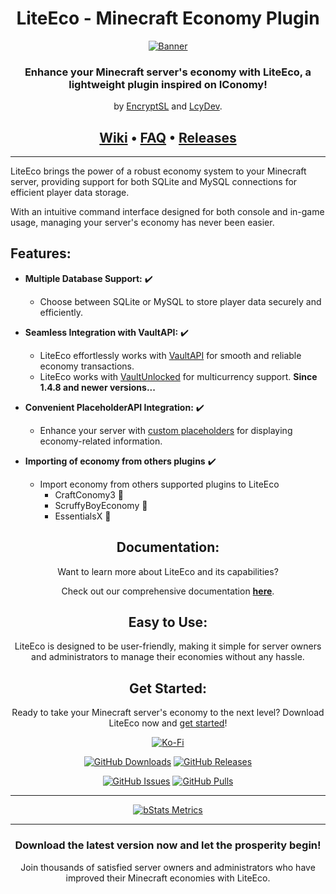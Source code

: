 <div align=center>

# LiteEco - Minecraft Economy Plugin

[![Banner]](https://github.com/EncryptSL/LiteEco)

### Enhance your Minecraft server's economy with LiteEco, a lightweight plugin inspired on IConomy!

by [EncryptSL][EncryptSL] and [LcyDev][LcyDev].

## [Wiki][Wiki] &bullet; [FAQ][WK:FAQ] &bullet; [Releases](https://github.com/EncryptSL/LiteEco/releases)
</div>

* * *

LiteEco brings the power of a robust economy system to your Minecraft server, providing support for both SQLite and MySQL connections for efficient player data storage.

With an intuitive command interface designed for both console and in-game usage, managing your server's economy has never been easier.

## Features:

- **Multiple Database Support:** :heavy_check_mark:

  - Choose between SQLite or MySQL to store player data securely and efficiently.

- **Seamless Integration with VaultAPI:** :heavy_check_mark:

  - LiteEco effortlessly works with [VaultAPI][Vault] for smooth and reliable economy transactions.
  - LiteEco works with [VaultUnlocked][VaultUnlocked] for multicurrency support. **Since 1.4.8 and newer versions...**

- **Convenient PlaceholderAPI Integration:** :heavy_check_mark:

  - Enhance your server with [custom placeholders][WK:Placeholders] for displaying economy-related information.

- **Importing of economy from others plugins** :heavy_check_mark:

  - Import economy from others supported plugins to LiteEco
    - CraftConomy3 :green_heart:
    - ScruffyBoyEconomy :green_heart:
    - EssentialsX :green_heart:

<div align=center>

## Documentation:

Want to learn more about LiteEco and its capabilities? 

Check out our comprehensive documentation [**here**][Wiki].

## Easy to Use:

LiteEco is designed to be user-friendly, making it simple for server owners and administrators to manage their economies without any hassle.

## Get Started:

Ready to take your Minecraft server's economy to the next level? Download LiteEco now and [get started][WK:Quickstart]!

[![Ko-Fi]](https://ko-fi.com/encryptsl)

[![GitHub Downloads]](https://github.com/EncryptSL/LiteEco/releases/latest)
[![GitHub Releases]](https://github.com/EncryptSL/LiteEco/releases)

[![GitHub Issues]](https://github.com/EncryptSL/LiteEco/issues)
[![GitHub Pulls]](https://github.com/EncryptSL/LiteEco/pulls)

* * *

[![bStats Metrics]](https://bstats.org/plugin/bukkit/LiteEco/15144)

* * *

### Download the latest version now and let the prosperity begin!

Join thousands of satisfied server owners and administrators who have improved their Minecraft economies with LiteEco.

</div>

[//]: # (Other)

[Banner]: https://i.ibb.co/gvpv3CX/LiteEco.jpg

[Ko-Fi]: https://storage.ko-fi.com/cdn/brandasset/kofi_s_tag_white.png

[//]: # (Data)

[GitHub Issues]: https://img.shields.io/github/issues/EncryptSL/LiteEco
[GitHub Pulls]: https://img.shields.io/github/issues-pr/EncryptSL/LiteEco
[GitHub Downloads]: https://img.shields.io/github/downloads/EncryptSL/LiteEco/total
[GitHub Releases]: https://img.shields.io/github/v/release/EncryptSL/LiteEco.svg?include_prereleases=&sort=semver&color=blue
[bStats Metrics]: https://bstats.org/signatures/bukkit/LiteEco.svg

[//]: # (Wiki)

[Wiki]: https://github.com/EncryptSL/LiteEco/wiki

[WK:FAQ]: https://github.com/EncryptSL/LiteEco/wiki/Frequently-Asked-Questions
[WK:Quickstart]: https://github.com/EncryptSL/LiteEco/wiki/Quickstart
[WK:Credits]: https://github.com/EncryptSL/LiteEco/wiki/Credits

[WK:Setup]: https://github.com/EncryptSL/LiteEco/wiki/Setup
[WK:Contributing]: https://github.com/EncryptSL/LiteEco/wiki/Contributing

[WK:Migrations]: https://github.com/EncryptSL/LiteEco/wiki/Migrations
[WK:Permissions]: https://github.com/EncryptSL/LiteEco/wiki/Permissions
[WK:Placeholders]: https://github.com/EncryptSL/LiteEco/wiki/Placeholders
[WK:Translations]: https://github.com/EncryptSL/LiteEco/wiki/Translations

[//]: # (Third-parties)

[PAPI]: https://github.com/PlaceholderAPI/PlaceholderAPI
[PAPI List]: https://github.com/PlaceholderAPI/PlaceholderAPI/wiki/Placeholders
[Vault]: https://github.com/MilkBowl/VaultAPI
[VaultUnlocked]: https://github.com/TheNewEconomy/VaultUnlocked
[Treasury]: https://github.com/ArcanePlugins/Treasury

[//]: # (Contributors)

[EncryptSL]: https://github.com/EncryptSL
[LcyDev]: https://github.com/LcyDev
